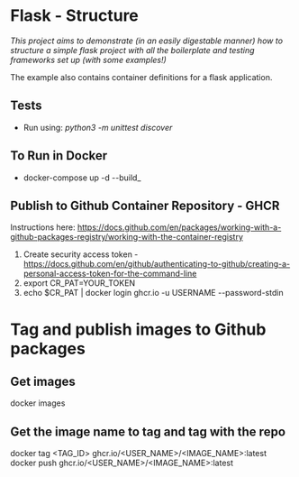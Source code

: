 # Flask - Structure
_This project aims to demonstrate (in an easily digestable manner) how to structure a simple flask project with 
all the boilerplate and testing frameworks set up (with some examples!)_

The example also contains container definitions for a flask application. 

## Tests
- Run using: _python3 -m unittest discover_

## To Run in Docker
- docker-compose up -d --build_

## Publish to Github Container Repository - GHCR
Instructions here:
https://docs.github.com/en/packages/working-with-a-github-packages-registry/working-with-the-container-registry

1. Create security access token - https://docs.github.com/en/github/authenticating-to-github/creating-a-personal-access-token-for-the-command-line
2. export CR_PAT=YOUR_TOKEN
3. echo $CR_PAT | docker login ghcr.io -u USERNAME --password-stdin

# Tag and publish images to Github packages
## Get images
docker images
## Get the image name to tag and tag with the repo
docker tag <TAG_ID> ghcr.io/<USER_NAME>/<IMAGE_NAME>:latest
docker push ghcr.io/<USER_NAME>/<IMAGE_NAME>:latest

